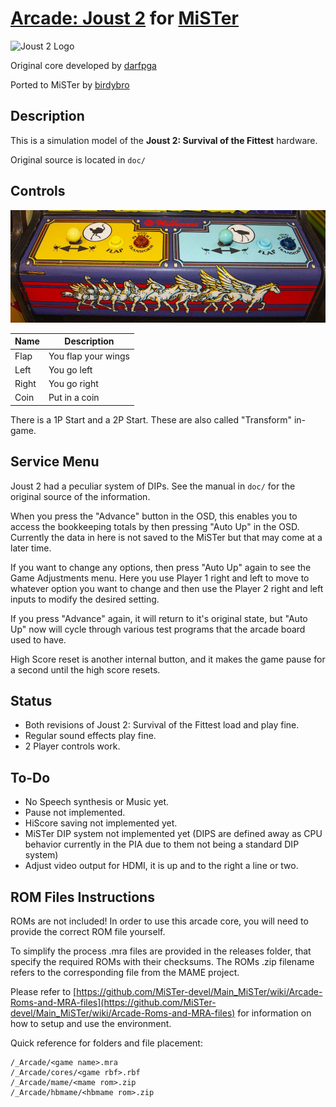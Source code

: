 # [Arcade: Joust 2](https://en.wikipedia.org/wiki/Joust_2:_Survival_of_the_Fittest) for [MiSTer](https://mister-devel.github.io/MkDocs_MiSTer/)

![Joust 2 Logo](Joust2Logo.png)

Original core developed by [darfpga](https://github.com/darfpga)

Ported to MiSTer by [birdybro](https://github.com/birdybro)

## Description

This is a simulation model of the **Joust 2: Survival of the Fittest** hardware.

Original source is located in `doc/`

## Controls

![Joust 2 Controls](controls.jpg)

| Name  | Description         |
| ----- | ------------------- |
| Flap  | You flap your wings |
| Left  | You go left         |
| Right | You go right        |
| Coin  | Put in a coin       |

There is a 1P Start and a 2P Start. These are also called "Transform" in-game.

## Service Menu

Joust 2 had a peculiar system of DIPs. See the manual in `doc/` for the original source of the information.

When you press the "Advance" button in the OSD, this enables you to access the bookkeeping totals by then pressing "Auto Up" in the OSD. Currently the data in here is not saved to the MiSTer but that may come at a later time. 

If you want to change any options, then press "Auto Up" again to see the Game Adjustments menu. Here you use Player 1 right and left to move to whatever option you want to change and then use the Player 2 right and left inputs to modify the desired setting.

If you press "Advance" again, it will return to it's original state, but "Auto Up" now will cycle through various test programs that the arcade board used to have.

High Score reset is another internal button, and it makes the game pause for a second until the high score resets.

## Status

* Both revisions of Joust 2: Survival of the Fittest load and play fine.
* Regular sound effects play fine.
* 2 Player controls work.

## To-Do

* No Speech synthesis or Music yet.
* Pause not implemented.
* HiScore saving not implemented yet.
* MiSTer DIP system not implemented yet (DIPS are defined away as CPU behavior currently in the PIA due to them not being a standard DIP system)
* Adjust video output for HDMI, it is up and to the right a line or two.

## ROM Files Instructions

ROMs are not included! In order to use this arcade core, you will need to provide the correct ROM file yourself.

To simplify the process .mra files are provided in the releases folder, that specify the required ROMs with their checksums. The ROMs .zip filename refers to the corresponding file from the MAME project.

Please refer to [https://github.com/MiSTer-devel/Main_MiSTer/wiki/Arcade-Roms-and-MRA-files](https://github.com/MiSTer-devel/Main_MiSTer/wiki/Arcade-Roms-and-MRA-files) for information on how to setup and use the environment.

Quick reference for folders and file placement:

```
/_Arcade/<game name>.mra  
/_Arcade/cores/<game rbf>.rbf  
/_Arcade/mame/<mame rom>.zip  
/_Arcade/hbmame/<hbmame rom>.zip  
```
